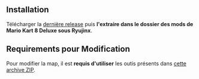 ## Installation
Télécharger la [dernière release](github.com/LoveGmod/MK8D_Course1/releases/latest) puis **l'extraire dans le dossier des mods de Mario Kart 8 Deluxe sous Ryujinx**.

## Requirements pour Modification
Pour modifier la map, il est **requis d'utiliser** les outis présents dans [cette archive ZIP](https://www.mediafire.com/file/62cxrqsmymfpb29/MK8D_Requirements.zip/file).